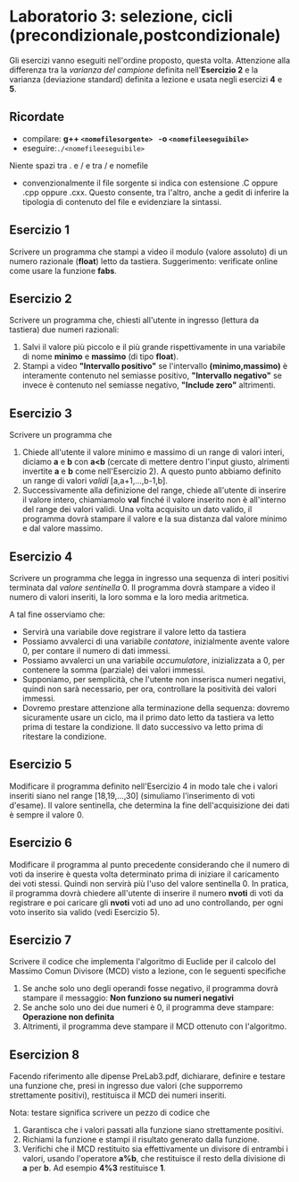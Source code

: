 # Laboratorio 3: selezione, cicli (precondizionale,postcondizionale)

Gli esercizi vanno eseguiti nell'ordine proposto, questa volta. Attenzione alla differenza tra la _varianza del campione_ definita nell'__Esercizio 2__ e la varianza (deviazione standard) definita a lezione e usata negli esercizi __4__ e __5__.

## Ricordate
- compilare: __g++ `<nomefilesorgente> ` -o `<nomefileeseguibile> `__
- eseguire:` ./<nomefileeseguibile> `

Niente spazi tra . e / e tra / e nomefile
- convenzionalmente il file sorgente si indica con estensione .C oppure .cpp oppure .cxx. Questo consente, tra l'altro, anche a gedit di inferire la tipologia di contenuto del file e evidenziare la sintassi.

## Esercizio 1
Scrivere un programma che stampi a video il modulo (valore assoluto) di un numero razionale (__float__) letto da tastiera. Suggerimento: verificate online come usare la funzione __fabs__.

## Esercizio 2

Scrivere un programma che, chiesti all'utente in ingresso (lettura da tastiera) due numeri razionali:
1. Salvi il valore più piccolo e il più grande rispettivamente in una variabile  di nome __minimo__ e __massimo__ (di tipo __float__).
2. Stampi a video __"Intervallo positivo"__ se l'intervallo __(minimo,massimo)__ è interamente contenuto nel semiasse positivo, __"Intervallo negativo"__ se invece è  contenuto nel semiasse negativo, __"Include zero"__ altrimenti.

## Esercizio 3
Scrivere un programma che
1. Chiede all'utente il valore minimo e massimo di un range di valori interi, diciamo  __a__ e __b__ con __a<b__ (cercate di mettere dentro l'input giusto, alrimenti  invertite __a__ e __b__ come nell'Esercizio 2). A questo punto abbiamo definito un range di valori _validi_ [a,a+1,...,b-1,b].
2. Successivamente alla definizione del range, chiede all'utente di inserire il valore intero, chiamiamolo __val__ finché il valore inserito non è all'interno del range dei valori validi. Una volta acquisito un dato valido, il programma dovrà stampare il valore e la sua distanza dal valore minimo e dal valore massimo. 

## Esercizio 4
Scrivere un programma che legga in ingresso una sequenza di interi positivi terminata dal _valore sentinella_ 0. Il programma dovrà stampare a video il numero di valori inseriti, la loro somma  e la loro media aritmetica.

A tal fine osserviamo che: 
- Servirà una variabile dove registrare il valore letto da tastiera
- Possiamo avvalerci di una variabile _contatore_, inizialmente avente valore 0, per contare il numero di dati immessi.
- Possiamo avvalerci un una variabile _accumulatore_, inizializzata a 0, per contenere la somma (parziale) dei valori immessi.
- Supponiamo, per semplicità, che l'utente non inserisca numeri negativi, quindi non sarà necessario, per ora, controllare la positività dei valori immessi.
- Dovremo prestare attenzione alla terminazione della sequenza: dovremo sicuramente usare un ciclo, ma il primo dato letto da tastiera va letto prima di testare la condizione. Il dato successivo va letto prima di ritestare la condizione.


## Esercizio 5
Modificare il programma definito nell'Esercizio 4 in modo tale che i valori inseriti siano nel range [18,19,...,30] (simuliamo l'inserimento di voti d'esame). Il valore sentinella, che determina la fine dell'acquisizione dei dati è sempre il valore 0.

## Esercizio 6
Modificare il programma al punto precedente considerando che il numero di voti da inserire è questa volta determinato prima di iniziare il caricamento dei voti stessi. Quindi non servirà più l'uso del valore sentinella 0.
In pratica, il programma dovrà chiedere all'utente di inserire il numero __nvoti__ di voti da registrare e poi caricare gli __nvoti__ voti ad uno ad uno controllando, per ogni voto inserito sia valido (vedi Esercizio 5).

## Esercizio 7
Scrivere il codice che implementa l'algoritmo di Euclide per il calcolo del Massimo Comun Divisore (MCD) visto a lezione, con le seguenti specifiche
1. Se anche solo uno degli operandi fosse negativo, il programma dovrà  stampare il messaggio: __Non funziono su numeri negativi__
1. Se anche solo uno dei due numeri è 0, il programma deve stampare: __Operazione non definita__
1. Altrimenti, il programma deve stampare il MCD ottenuto con l'algoritmo.

## Esercizion 8

Facendo riferimento alle dipense PreLab3.pdf, dichiarare, definire e testare una funzione che, presi in ingresso due valori (che supporremo strettamente positivi), restituisca il MCD dei numeri inseriti.

Nota: testare significa scrivere un pezzo di codice che
1. Garantisca che i valori passati alla funzione siano strettamente positivi.
1. Richiami la funzione e stampi il risultato generato dalla funzione. 
1. Verifichi che il MCD restituito sia effettivamente un divisore di entrambi i valori, usando l'operatore __a%b__, che restituisce il resto della divisione di __a__ per __b__. Ad esempio __4%3__ restituisce __1__.
